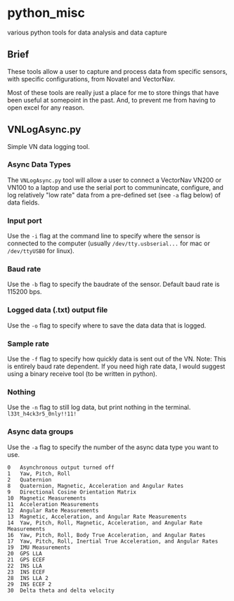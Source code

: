# python_misc
various python tools for data analysis and data capture

## Brief

These tools allow a user to capture and process data from specific sensors, with specific configurations, from Novatel and VectorNav. 

Most of these tools are really just a place for me to store things that have been useful at somepoint in the past. And, to prevent me from having to open excel for any reason. 

## VNLogAsync.py
Simple VN data logging tool. 

### Async Data Types

The `VNLogAsync.py` tool will allow a user to connect a VectorNav VN200 or VN100 to a laptop and use the serial port to communincate, configure, and log relatively "low rate" data from a pre-defined set (see `-a` flag below) of data fields. 

### Input port

Use the `-i` flag at the command line to specify where the sensor is connected to the computer (usually `/dev/tty.usbserial...` for mac or `/dev/ttyUSB0` for linux).

### Baud rate

Use the `-b` flag to specify the baudrate of the sensor. Default baud rate is 115200 bps. 

### Logged data (.txt) output file

Use the `-o` flag to specify where to save the data data that is logged.

### Sample rate

Use the `-f` flag to specify how quickly data is sent out of the VN. Note: This is entirely baud rate dependent. If you need high rate data, I would suggest using a binary receive tool (to be written in python).

### Nothing

Use the `-n` flag to still log data, but print nothing in the terminal. `l33t_h4ck3r5_0nly!!11!`

### Async data groups

Use the `-a` flag to specify the number of the async data type you want to use. 

```
0 	Asynchronous output turned off
1 	Yaw, Pitch, Roll
2 	Quaternion
8 	Quaternion, Magnetic, Acceleration and Angular Rates
9 	Directional Cosine Orientation Matrix
10 	Magnetic Measurements
11 	Acceleration Measurements
12 	Angular Rate Measurements
13 	Magnetic, Acceleration, and Angular Rate Measurements
14 	Yaw, Pitch, Roll, Magnetic, Acceleration, and Angular Rate Measurements
16 	Yaw, Pitch, Roll, Body True Acceleration, and Angular Rates
17 	Yaw, Pitch, Roll, Inertial True Acceleration, and Angular Rates
19 	IMU Measurements
20 	GPS LLA
21 	GPS ECEF
22 	INS LLA
23 	INS ECEF
28 	INS LLA 2
29 	INS ECEF 2
30 	Delta theta and delta velocity
```